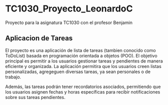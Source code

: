 # TC1030_Proyecto_LeonardoC
Proyecto para la asignatura TC1030 con el profesor Benjamin
## Aplicacion de Tareas
El proyecto es una aplicación de lista de tareas (tambien conocido como ToDoList) basada en programación orientada a objetos (POO). El objetivo principal es permitir a los usuarios gestionar tareas y pendientes de manera eficiente y organizada. La aplicación permitira que los usuarios creen listas personalizadas, agregeguen diversas tareas, ya sean personales o de trabajo.

Además, las tareas podrán tener recordatorios asociados, permitiendo que los usuarios asignen fechas y horas específicas para recibir notificaciones sobre sus tareas pendientes.
